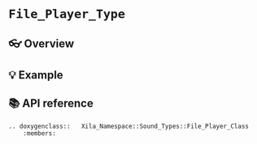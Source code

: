 # `File_Player_Type`

## 👓 Overview


## 💡 Example

## 📚 API reference

```{eval-rst}
.. doxygenclass::   Xila_Namespace::Sound_Types::File_Player_Class
    :members:

```
